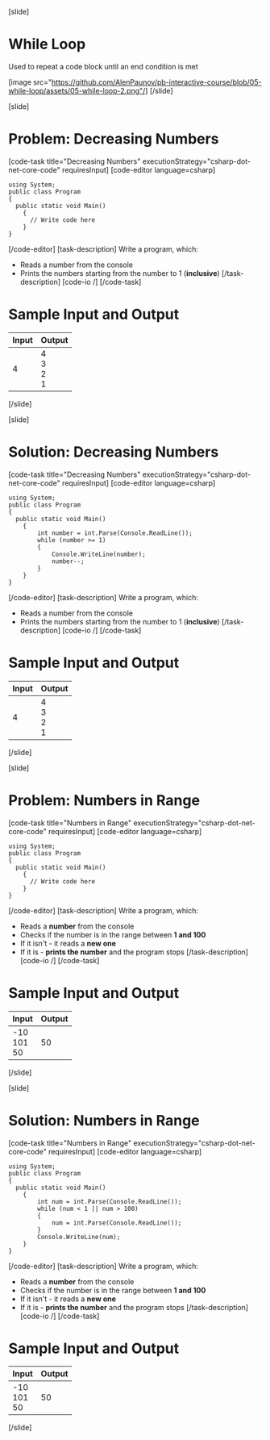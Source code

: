 [slide]
# While Loop
Used to repeat a code block until an end condition is met

[image src="https://github.com/AlenPaunov/pb-interactive-course/blob/05-while-loop/assets/05-while-loop-2.png"/]
[/slide]

[slide]
# Problem: Decreasing Numbers
[code-task title="Decreasing Numbers" executionStrategy="csharp-dot-net-core-code" requiresInput]
[code-editor language=csharp]
```
using System;
public class Program
{
  public static void Main()
    {
      // Write code here
    }
}
```
[/code-editor]
[task-description]
Write a program, which:

* Reads a number from the console
* Prints the numbers starting from the number to 1 (**inclusive**)
[/task-description]
[code-io /]
[/code-task]
# Sample Input and Output
|Input|Output|
|-----|------|
|4|4<br>3<br>2<br>1|
[/slide]

[slide]
# Solution: Decreasing Numbers
[code-task title="Decreasing Numbers" executionStrategy="csharp-dot-net-core-code" requiresInput]
[code-editor language=csharp]
```
using System;
public class Program
{
  public static void Main()
    {
        int number = int.Parse(Console.ReadLine());
        while (number >= 1)
        {
            Console.WriteLine(number);
            number--;
        }
    }
}
```
[/code-editor]
[task-description]
Write a program, which:

* Reads a number from the console
* Prints the numbers starting from the number to 1 (**inclusive**)
[/task-description]
[code-io /]
[/code-task]
# Sample Input and Output
|Input|Output|
|-----|------|
|4|4<br>3<br>2<br>1|
[/slide]

[slide]
# Problem: Numbers in Range
[code-task title="Numbers in Range" executionStrategy="csharp-dot-net-core-code" requiresInput]
[code-editor language=csharp]
```
using System;
public class Program
{
  public static void Main()
    {
      // Write code here
    }
}
```
[/code-editor]
[task-description]
Write a program, which:

* Reads a **number** from the console
* Checks if the number is in the range between **1 and 100**
* If it isn't - it reads a **new one**
* If it is - **prints the number** and the program stops
[/task-description]
[code-io /]
[/code-task]
# Sample Input and Output
|Input|Output|
|-----|------|
|-10<br>101<br>50|50|
[/slide]

[slide]
# Solution: Numbers in Range
[code-task title="Numbers in Range" executionStrategy="csharp-dot-net-core-code" requiresInput]
[code-editor language=csharp]
```
using System;
public class Program
{
  public static void Main()
    {
        int num = int.Parse(Console.ReadLine());
        while (num < 1 || num > 100)
        {
            num = int.Parse(Console.ReadLine());
        }
        Console.WriteLine(num);
    }
}
```
[/code-editor]
[task-description]
Write a program, which:

* Reads a **number** from the console
* Checks if the number is in the range between **1 and 100**
* If it isn't - it reads a **new one**
* If it is - **prints the number** and the program stops
[/task-description]
[code-io /]
[/code-task]
# Sample Input and Output
|Input|Output|
|-----|------|
|-10<br>101<br>50|50|
[/slide]